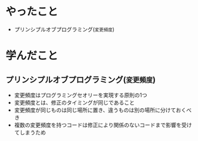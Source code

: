 # やったこと
- プリンシプルオブプログラミング(`変更頻度`)

# 学んだこと

## プリンシプルオブプログラミング(`変更頻度`)
- 変更頻度はプログラミングセオリーを実現する原則の1つ
- 変更頻度とは、修正のタイミングが同じであること
- 変更頻度が同じものは同じ場所に置き、違うものは別の場所に分けておくべき
- 複数の変更頻度を持つコードは修正により関係のないコードまで影響を受けてしまうため
